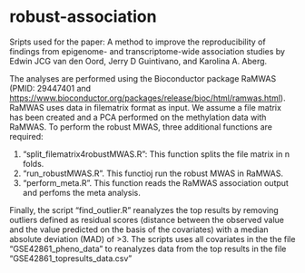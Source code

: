 # robust-association

Sripts used for the paper: A method to improve the reproducibility of findings from epigenome- and transcriptome-wide association studies by Edwin JCG van den Oord, Jerry D Guintivano, and Karolina A. Aberg.


The analyses are performed using the Bioconductor package RaMWAS (PMID: 29447401 and https://www.bioconductor.org/packages/release/bioc/html/ramwas.html). RaMWAS uses data in filematrix format as input. We assume a file matrix has been created and a PCA performed on the methylation data with RaMWAS. To perform the robust MWAS, three additional functions  are required:

1.	“split_filematrix4robustMWAS.R”: This function splits the file matrix in n folds.
2.	“run_robustMWAS.R”. This functioj run the robust MWAS in RaMWAS. 
3.	“perform_meta.R”. This function reads the RaMWAS association output and perfoms the meta analysis.

Finally, the script “find_outlier.R” reanalyzes the top results by removing outliers defined as residual scores (distance between the observed value and the value predicted on the basis of the covariates) with a median absolute deviation (MAD) of >3. The scripts uses all covariates in the the file “GSE42861_pheno_data” to reanalyzes data from the top results in the file “GSE42861_topresults_data.csv”

